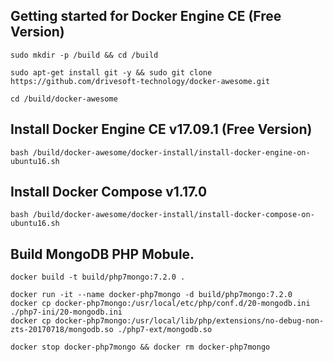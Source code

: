 
Getting started for Docker Engine CE (Free Version)
---------------------------------------------------

```
sudo mkdir -p /build && cd /build

sudo apt-get install git -y && sudo git clone https://github.com/drivesoft-technology/docker-awesome.git

cd /build/docker-awesome
```


Install Docker Engine CE v17.09.1 (Free Version)
---------------------------------------------------

```
bash /build/docker-awesome/docker-install/install-docker-engine-on-ubuntu16.sh
```


Install Docker Compose v1.17.0
---------------------------------------------------

```
bash /build/docker-awesome/docker-install/install-docker-compose-on-ubuntu16.sh
```


Build MongoDB PHP Mobule.
---------------------------------------------------

```
docker build -t build/php7mongo:7.2.0 .
```


```
docker run -it --name docker-php7mongo -d build/php7mongo:7.2.0
docker cp docker-php7mongo:/usr/local/etc/php/conf.d/20-mongodb.ini ./php7-ini/20-mongodb.ini
docker cp docker-php7mongo:/usr/local/lib/php/extensions/no-debug-non-zts-20170718/mongodb.so ./php7-ext/mongodb.so
```


```
docker stop docker-php7mongo && docker rm docker-php7mongo
```